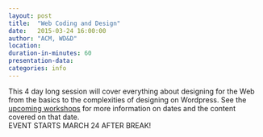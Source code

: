 ```yaml
---
layout: post
title:  "Web Coding and Design"
date:   2015-03-24 16:00:00
author: "ACM, WD&D" 
location:
duration-in-minutes: 60
presentation-data:
categories: info
---
```


This 4 day long session will cover everything about designing for the 
Web from the basics to the complexities of designing on Wordpress.  See 
the <a href='/events'>upcoming workshops</a> for more information on dates and the content 
covered on that date.  
EVENT STARTS MARCH 24 AFTER BREAK!
